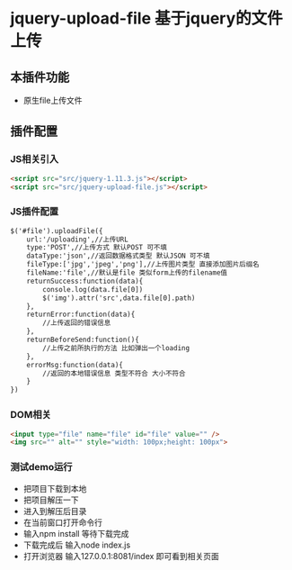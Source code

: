 # jquery-upload-file 基于jquery的文件上传
## 本插件功能 
* 原生file上传文件
## 插件配置 
### JS相关引入
```html
<script src="src/jquery-1.11.3.js"></script>
<script src="src/jquery-upload-file.js"></script>
```
### JS插件配置
```html
$('#file').uploadFile({
    url:'/uploading',//上传URL
    type:'POST',//上传方式 默认POST 可不填
    dataType:'json',//返回数据格式类型 默认JSON 可不填
    fileType:['jpg','jpeg','png'],//上传图片类型 直接添加图片后缀名
    fileName:'file',//默认是file 类似form上传的filename值
    returnSuccess:function(data){
        console.log(data.file[0])
        $('img').attr('src',data.file[0].path)
    },
    returnError:function(data){
        //上传返回的错误信息
    },
    returnBeforeSend:function(){
    	//上传之前所执行的方法 比如弹出一个loading
    },
    errorMsg:function(data){
		//返回的本地错误信息 类型不符合 大小不符合
    }
})
```  
### DOM相关
```html
<input type="file" name="file" id="file" value="" />
<img src="" alt="" style="width: 100px;height: 100px">
```
### 测试demo运行
* 把项目下载到本地
* 把项目解压一下
* 进入到解压后目录
* 在当前窗口打开命令行
* 输入npm install 等待下载完成
* 下载完成后 输入node index.js
* 打开浏览器 输入127.0.0.1:8081/index 即可看到相关页面